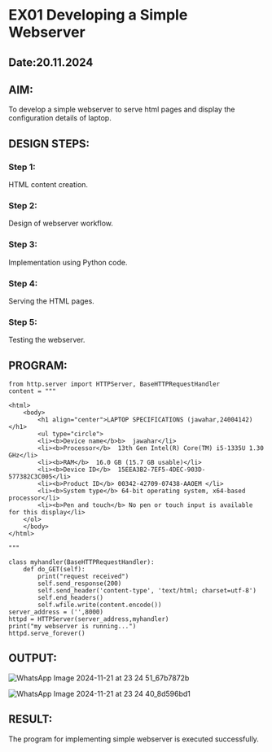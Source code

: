 # EX01 Developing a Simple Webserver
## Date:20.11.2024
## AIM:
To develop a simple webserver to serve html pages and display the configuration details of laptop.

## DESIGN STEPS:
### Step 1: 
HTML content creation.

### Step 2:
Design of webserver workflow.

### Step 3:
Implementation using Python code.

### Step 4:
Serving the HTML pages.

### Step 5:
Testing the webserver.

## PROGRAM:
```
from http.server import HTTPServer, BaseHTTPRequestHandler 
content = """

<html>
    <body>
        <h1 align="center">LAPTOP SPECIFICATIONS (jawahar,24004142) </h1>
        <ul type="circle">
        <li><b>Device name</b>b>  jawahar</li>
        <li><b>Processor</b>  13th Gen Intel(R) Core(TM) i5-1335U 1.30 GHz</li>
        <li><b>RAM</b>  16.0 GB (15.7 GB usable)</li>
        <li><b>Device ID</b>  15EEA3B2-7EF5-4DEC-903D-577382C3C005</li>
        <li><b>Product ID</b> 00342-42709-07438-AAOEM </li>
        <li><b>System type</b> 64-bit operating system, x64-based processor</li>
        <li><b>Pen and touch</b> No pen or touch input is available for this display</li>
    </ol>
    </body>
</html>

"""

class myhandler(BaseHTTPRequestHandler):
    def do_GET(self):
        print("request received")
        self.send_response(200)
        self.send_header('content-type', 'text/html; charset=utf-8')
        self.end_headers()
        self.wfile.write(content.encode())
server_address = ('',8000)
httpd = HTTPServer(server_address,myhandler)
print("my webserver is running...")
httpd.serve_forever()

```

## OUTPUT:

![WhatsApp Image 2024-11-21 at 23 24 51_67b7872b](https://github.com/user-attachments/assets/9edda8a8-8743-48d0-9b2b-4f6b9c9611ce)


![WhatsApp Image 2024-11-21 at 23 24 40_8d596bd1](https://github.com/user-attachments/assets/291dbd58-ed14-450c-80b7-7767d4b7e6bf)


## RESULT:
The program for implementing simple webserver is executed successfully.
